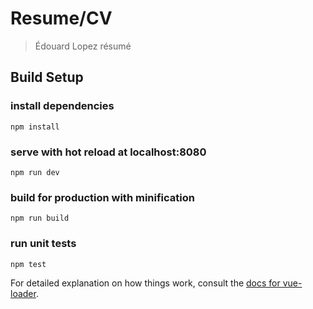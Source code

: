 # Resume/CV

> Édouard Lopez résumé

## Build Setup

### install dependencies

    npm install

### serve with hot reload at localhost:8080

    npm run dev

### build for production with minification

    npm run build

### run unit tests

    npm test

For detailed explanation on how things work, consult the [docs for vue-loader](http://vuejs.github.io/vue-loader).
